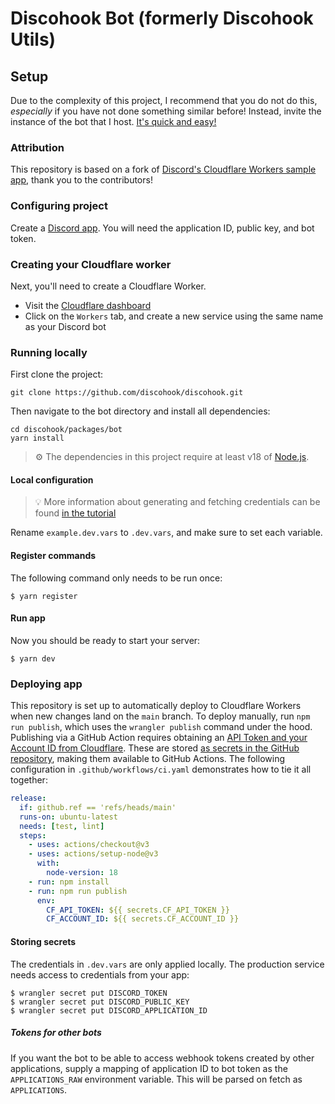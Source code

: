 # Discohook Bot (formerly Discohook Utils)

## Setup

Due to the complexity of this project, I recommend that you do not do this, *especially* if you have not done something similar before! Instead, invite the instance of the bot that I host. [It's quick and easy!](https://discohook.app/bot)

### Attribution

This repository is based on a fork of [Discord's Cloudflare Workers sample app](https://github.com/discord/cloudflare-sample-app), thank you to the contributors!

### Configuring project

Create a [Discord app](https://discord.com/developers/applications). You will need the application ID, public key, and bot token.

### Creating your Cloudflare worker

Next, you'll need to create a Cloudflare Worker.

- Visit the [Cloudflare dashboard](https://dash.cloudflare.com/)
- Click on the `Workers` tab, and create a new service using the same name as your Discord bot

### Running locally

First clone the project:

```
git clone https://github.com/discohook/discohook.git
```

Then navigate to the bot directory and install all dependencies:

```
cd discohook/packages/bot
yarn install
```

> ⚙️ The dependencies in this project require at least v18 of [Node.js](https://nodejs.org/en/).

#### Local configuration

> 💡 More information about generating and fetching credentials can be found [in the tutorial](https://discord.com/developers/docs/tutorials/hosting-on-cloudflare-workers#storing-secrets)

Rename `example.dev.vars` to `.dev.vars`, and make sure to set each variable.

#### Register commands

The following command only needs to be run once:

```
$ yarn register
```

#### Run app

Now you should be ready to start your server:

```
$ yarn dev
```

### Deploying app

This repository is set up to automatically deploy to Cloudflare Workers when new changes land on the `main` branch. To deploy manually, run `npm run publish`, which uses the `wrangler publish` command under the hood. Publishing via a GitHub Action requires obtaining an [API Token and your Account ID from Cloudflare](https://developers.cloudflare.com/workers/wrangler/cli-wrangler/authentication/#generate-tokens). These are stored [as secrets in the GitHub repository](https://docs.github.com/en/actions/security-guides/encrypted-secrets#creating-encrypted-secrets-for-a-repository), making them available to GitHub Actions. The following configuration in `.github/workflows/ci.yaml` demonstrates how to tie it all together:

```yaml
release:
  if: github.ref == 'refs/heads/main'
  runs-on: ubuntu-latest
  needs: [test, lint]
  steps:
    - uses: actions/checkout@v3
    - uses: actions/setup-node@v3
      with:
        node-version: 18
    - run: npm install
    - run: npm run publish
      env:
        CF_API_TOKEN: ${{ secrets.CF_API_TOKEN }}
        CF_ACCOUNT_ID: ${{ secrets.CF_ACCOUNT_ID }}
```

#### Storing secrets

The credentials in `.dev.vars` are only applied locally. The production service needs access to credentials from your app:

```
$ wrangler secret put DISCORD_TOKEN
$ wrangler secret put DISCORD_PUBLIC_KEY
$ wrangler secret put DISCORD_APPLICATION_ID
```

##### Tokens for other bots

If you want the bot to be able to access webhook tokens created by other applications, supply a mapping of application ID to bot token as the `APPLICATIONS_RAW` environment variable. This will be parsed on fetch as `APPLICATIONS`.

